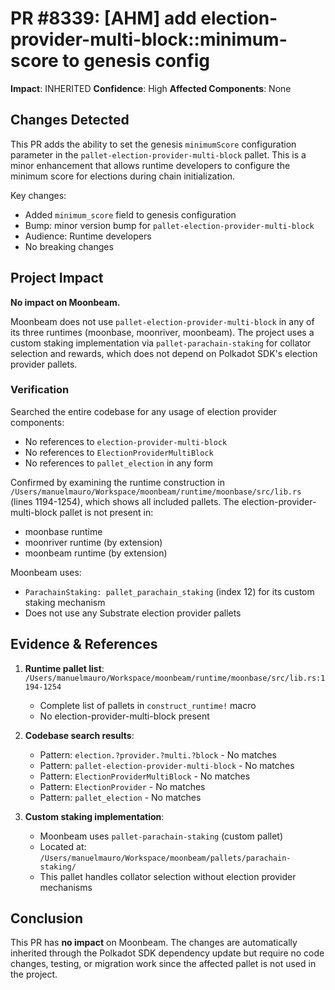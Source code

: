 # PR #8339: [AHM] add election-provider-multi-block::minimum-score to genesis config

**Impact**: INHERITED
**Confidence**: High
**Affected Components**: None

## Changes Detected

This PR adds the ability to set the genesis `minimumScore` configuration parameter in the `pallet-election-provider-multi-block` pallet. This is a minor enhancement that allows runtime developers to configure the minimum score for elections during chain initialization.

Key changes:
- Added `minimum_score` field to genesis configuration
- Bump: minor version bump for `pallet-election-provider-multi-block`
- Audience: Runtime developers
- No breaking changes

## Project Impact

**No impact on Moonbeam.**

Moonbeam does not use `pallet-election-provider-multi-block` in any of its three runtimes (moonbase, moonriver, moonbeam). The project uses a custom staking implementation via `pallet-parachain-staking` for collator selection and rewards, which does not depend on Polkadot SDK's election provider pallets.

### Verification

Searched the entire codebase for any usage of election provider components:
- No references to `election-provider-multi-block`
- No references to `ElectionProviderMultiBlock`
- No references to `pallet_election` in any form

Confirmed by examining the runtime construction in `/Users/manuelmauro/Workspace/moonbeam/runtime/moonbase/src/lib.rs` (lines 1194-1254), which shows all included pallets. The election-provider-multi-block pallet is not present in:
- moonbase runtime
- moonriver runtime (by extension)
- moonbeam runtime (by extension)

Moonbeam uses:
- `ParachainStaking: pallet_parachain_staking` (index 12) for its custom staking mechanism
- Does not use any Substrate election provider pallets

## Evidence & References

1. **Runtime pallet list**: `/Users/manuelmauro/Workspace/moonbeam/runtime/moonbase/src/lib.rs:1194-1254`
   - Complete list of pallets in `construct_runtime!` macro
   - No election-provider-multi-block present

2. **Codebase search results**:
   - Pattern: `election.?provider.?multi.?block` - No matches
   - Pattern: `pallet-election-provider-multi-block` - No matches
   - Pattern: `ElectionProviderMultiBlock` - No matches
   - Pattern: `ElectionProvider` - No matches
   - Pattern: `pallet_election` - No matches

3. **Custom staking implementation**:
   - Moonbeam uses `pallet-parachain-staking` (custom pallet)
   - Located at: `/Users/manuelmauro/Workspace/moonbeam/pallets/parachain-staking/`
   - This pallet handles collator selection without election provider mechanisms

## Conclusion

This PR has **no impact** on Moonbeam. The changes are automatically inherited through the Polkadot SDK dependency update but require no code changes, testing, or migration work since the affected pallet is not used in the project.
